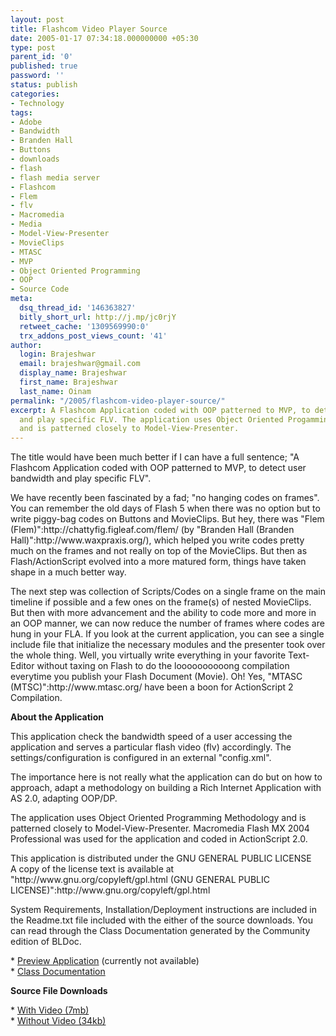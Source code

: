 ```yaml
---
layout: post
title: Flashcom Video Player Source
date: 2005-01-17 07:34:18.000000000 +05:30
type: post
parent_id: '0'
published: true
password: ''
status: publish
categories:
- Technology
tags:
- Adobe
- Bandwidth
- Branden Hall
- Buttons
- downloads
- flash
- flash media server
- Flashcom
- Flem
- flv
- Macromedia
- Media
- Model-View-Presenter
- MovieClips
- MTASC
- MVP
- Object Oriented Programming
- OOP
- Source Code
meta:
  dsq_thread_id: '146363827'
  bitly_short_url: http://j.mp/jc0rjY
  retweet_cache: '1309569990:0'
  trx_addons_post_views_count: '41'
author:
  login: Brajeshwar
  email: brajeshwar@gmail.com
  display_name: Brajeshwar
  first_name: Brajeshwar
  last_name: Oinam
permalink: "/2005/flashcom-video-player-source/"
excerpt: A Flashcom Application coded with OOP patterned to MVP, to detect user bandwidth
  and play specific FLV. The application uses Object Oriented Progamming Methodology
  and is patterned closely to Model-View-Presenter.
---
```

<p>The title would have been much better if I can have a full sentence; "A Flashcom Application coded with OOP patterned to MVP, to detect user bandwidth and play specific FLV".</p>
<p>We have recently been fascinated by a fad; "no hanging codes on frames". You can remember the old days of Flash 5 when there was no option but to write piggy-bag codes on Buttons and MovieClips. But hey, there was "Flem (Flem)":http://chattyfig.figleaf.com/flem/ (by "Branden Hall (Branden Hall)":http://www.waxpraxis.org/), which helped you write codes pretty much on the frames and not really on top of the MovieClips. But then as Flash/ActionScript evolved into a more matured form, things have taken shape in a much better way.</p>
<p><!--more--></p>
<p>The next step was collection of Scripts/Codes on a single frame on the main timeline if possible and a few ones on the frame(s) of nested MovieClips. But then with more advancement and the ability to code more and more in an OOP manner, we can now reduce the number of frames where codes are hung in your FLA. If you look at the current application, you can see a single include file that initialize the necessary modules and the presenter took over the whole thing. Well, you virtually write everything in your favorite Text-Editor without taxing on Flash to do the loooooooooong compilation everytime you publish your Flash Document (Movie). Oh! Yes, "MTASC (MTSC)":http://www.mtasc.org/ have been a boon for ActionScript 2 Compilation.</p>
<p><strong>About the Application</strong></p>
<p>This application check the bandwidth speed of a user accessing the application and serves a particular flash video (flv) accordingly. The settings/configuration is configured in an external "config.xml".</p>
<p>The importance here is not really what the application can do but on how to approach, adapt a methodology on building a Rich Internet Application with AS 2.0, adapting OOP/DP.</p>
<p>The application uses Object Oriented Programming Methodology and is patterned closely to Model-View-Presenter. Macromedia Flash MX 2004 Professional was used for the application and coded in ActionScript 2.0.</p>
<p>This application is distributed under the GNU GENERAL PUBLIC LICENSE<br />
A copy of the license text is available at "http://www.gnu.org/copyleft/gpl.html (GNU GENERAL PUBLIC LICENSE)":http://www.gnu.org/copyleft/gpl.html</p>
<p>System Requirements, Installation/Deployment instructions are included in the Readme.txt file included with the either of the source downloads. You can read through the Class Documentation generated by the Community edition of BLDoc.</p>
<p>* <a href="http://downloads.brajeshwar.com/flashcom/videoplayer/" title="Preview Application">Preview Application</a> (currently not available)<br />
* <a href="http://downloads.brajeshwar.com/flashcom/videoplayer/doc/" title="Class Documentation">Class Documentation</a></p>
<p><strong>Source File Downloads</strong></p>
<p>* <a href="http://downloads.brajeshwar.com/flashcom/videoplayer/fcsvideoplayervideo.zip" title="">With Video (7mb)</a><br />
* <a href="http://downloads.brajeshwar.com/flashcom/videoplayer/fcsvideoplayer.zip" title="">Without Video (34kb)</a></p>
